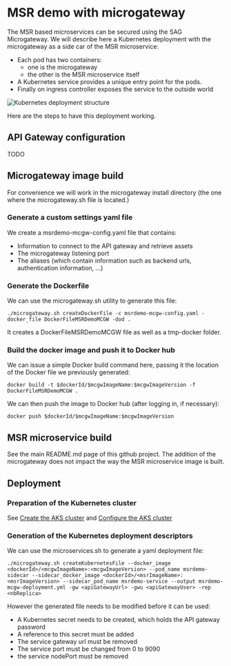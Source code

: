 # MSR demo with microgateway

The MSR based microservices can be secured using the SAG Microgateway.
We will describe here a Kubernetes deployment with the microgateway as a side car of the MSR microservice:
- Each pod has two containers:
    - one is the microgateway
    - the other is the MSR microservice itself 
- A Kubernetes service provides a unique entry point for the pods.
- Finally on ingress controller exposes the service to the outside world

![Kubernetes deployment structure](https://github.com/staillansag/wm-packages/blob/main/microgateway/K8S_SideCarDeployment.png)

Here are the steps to have this deployment working.

## API Gateway configuration

TODO

## Microgateway image build

For convenience we will work in the microgateway install directory (the one where the microgateway.sh file is located.)

### Generate a custom settings yaml file

We create a msrdemo-mcgw-config.yaml file that contains:
-   Information to connect to the API gateway and retrieve assets
-   The microgateway listening port
-   The aliases (which contain information such as backend urls, authentication information, ...)

### Generate the Dockerfile

We can use the microgateway.sh utility to generate this file:
```
./microgateway.sh createDockerFile -c msrdemo-mcgw-config.yaml -docker_file DockerFileMSRDemoMCGW -dod .
```

It creates a DockerFileMSRDemoMCGW file as well as a tmp-docker folder.

### Build the docker image and push it to Docker hub

We can issue a simple Docker build command here, passing it the location of the Docker file we previously generated:
```
docker build -t $dockerId/$mcgwImageName:$mcgwImageVersion -f DockerFileMSRDemoMCGW .
```

We can then push the image to Docker hub (after logging in, if necessary):
```
docker push $dockerId/$mcgwImageName:$mcgwImageVersion
```

## MSR microservice build

See the main README.md page of this github project.
The addition of the microgateway does not impact the way the MSR microservice image is built.

## Deployment

### Preparation of the Kubernetes cluster

See [Create the AKS cluster](https://github.com/staillansag/wm-packages/blob/main/DEPLOYMENT.md#create-the-aks-cluster) and [Configure the AKS cluster](https://github.com/staillansag/wm-packages/blob/main/DEPLOYMENT.md#configure-the-aks-cluster)

### Generation of the Kubernetes deployment descriptors

We can use the microservices.sh to generate a yaml deployment file: 
```
./microgateway.sh createKubernetesFile --docker_image <dockerId>/<mcgwImageName>:<mcgwImageVersion> --pod_name msrdemo-sidecar --sidecar_docker_image <dockerId>/<msrImageName>:<msrImageVersion> --sidecar_pod_name msrdemo-service --output msrdemo-mcgw-deployment.yml -gw <apiGatewayUrl> -gwu <apiGatewayUser> -rep <nbReplica>
```

However the generated file needs to be modified before it can be used:
-   A Kubernetes secret needs to be created, which holds the API gateway password
-   A reference to this secret must be added
-   The service gateway url must be removed
-   The service port must be changed from 0 to 9090
-   the service nodePort must be removed


